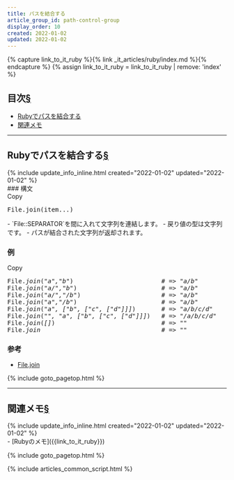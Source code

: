 ```yaml
---
title: パスを結合する
article_group_id: path-control-group
display_order: 10
created: 2022-01-02
updated: 2022-01-02
---
```

{% capture link_to_it_ruby %}{% link _it_articles/ruby/index.md %}{% endcapture %}
{% assign link_to_it_ruby = link_to_it_ruby | remove: 'index' %}
## <a name="index">目次</a><a class="heading-anchor-permalink" href="#目次">§</a>

<ul id="index_ul">
<li><a href="#Rubyでパスを結合する">Rubyでパスを結合する</a></li>
<li><a href="#関連メモ">関連メモ</a></li>
</ul>

* * *
## <a name="Rubyでパスを結合する">Rubyでパスを結合する</a><a class="heading-anchor-permalink" href="#Rubyでパスを結合する">§</a>
<div class="chapter-updated">{% include update_info_inline.html created="2022-01-02" updated="2022-01-02" %}</div>
### 構文
<div class="code-box-syntax no-title">
<div class="copy-button">Copy</div>
<pre>
File.join(item...)
</pre>
</div>
- `File::SEPARATOR`を間に入れて文字列を連結します。
- 戻り値の型は文字列です。
- パスが結合された文字列が返却されます。

### 例
<div class="code-box no-title">
<div class="copy-button">Copy</div>
<pre>
File.<em>join</em>(<em class="blue">"a","b"</em>)                        <em class="comment"># =&gt; "a/b"</em>
File.<em>join</em>(<em class="blue">"a/","b"</em>)                       <em class="comment"># =&gt; "a/b"</em>
File.<em>join</em>(<em class="blue">"a/","/b"</em>)                      <em class="comment"># =&gt; "a/b"</em>
File.<em>join</em>(<em class="blue">"a","/b"</em>)                       <em class="comment"># =&gt; "a/b"</em>
File.<em>join</em>(<em class="blue">"a", ["b", ["c", ["d"]]]</em>)       <em class="comment"># =&gt; "a/b/c/d"</em>
File.<em>join</em>(<em class="blue">"", "a", ["b", ["c", ["d"]]]</em>)   <em class="comment"># =&gt; "/a/b/c/d"</em>
File.<em>join</em>(<em class="blue">[]</em>)                             <em class="comment"># =&gt; ""</em>
File.<em>join</em>                                 <em class="comment"># =&gt; ""</em>
</pre>
</div>

### 参考
- [File.join](https://docs.ruby-lang.org/ja/latest/class/File.html#S_JOIN)

{% include goto_pagetop.html %}

* * *
## <a name="関連メモ">関連メモ</a><a class="heading-anchor-permalink" href="#関連メモ">§</a>
<div class="chapter-updated">{% include update_info_inline.html created="2022-01-02" updated="2022-01-02" %}</div>
- [Rubyのメモ]({{link_to_it_ruby}})

{% include goto_pagetop.html %}

{% include articles_common_script.html %}
